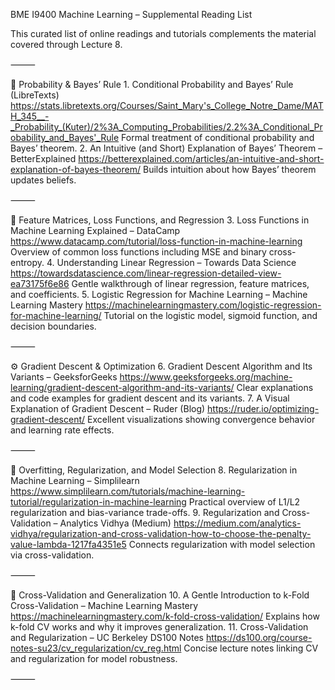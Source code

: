 BME I9400 Machine Learning – Supplemental Reading List

This curated list of online readings and tutorials complements the material covered through Lecture 8. 

⸻

📘 Probability & Bayes’ Rule
	1.	Conditional Probability and Bayes’ Rule (LibreTexts)
https://stats.libretexts.org/Courses/Saint_Mary's_College_Notre_Dame/MATH_345__-_Probability_(Kuter)/2%3A_Computing_Probabilities/2.2%3A_Conditional_Probability_and_Bayes'_Rule
Formal treatment of conditional probability and Bayes’ theorem.
	2.	An Intuitive (and Short) Explanation of Bayes’ Theorem – BetterExplained
https://betterexplained.com/articles/an-intuitive-and-short-explanation-of-bayes-theorem/
Builds intuition about how Bayes’ theorem updates beliefs.

⸻

🧮 Feature Matrices, Loss Functions, and Regression
	3.	Loss Functions in Machine Learning Explained – DataCamp
https://www.datacamp.com/tutorial/loss-function-in-machine-learning
Overview of common loss functions including MSE and binary cross-entropy.
	4.	Understanding Linear Regression – Towards Data Science
https://towardsdatascience.com/linear-regression-detailed-view-ea73175f6e86
Gentle walkthrough of linear regression, feature matrices, and coefficients.
	5.	Logistic Regression for Machine Learning – Machine Learning Mastery
https://machinelearningmastery.com/logistic-regression-for-machine-learning/
Tutorial on the logistic model, sigmoid function, and decision boundaries.

⸻

⚙️ Gradient Descent & Optimization
	6.	Gradient Descent Algorithm and Its Variants – GeeksforGeeks
https://www.geeksforgeeks.org/machine-learning/gradient-descent-algorithm-and-its-variants/
Clear explanations and code examples for gradient descent and its variants.
	7.	A Visual Explanation of Gradient Descent – Ruder (Blog)
https://ruder.io/optimizing-gradient-descent/
Excellent visualizations showing convergence behavior and learning rate effects.

⸻

🧩 Overfitting, Regularization, and Model Selection
	8.	Regularization in Machine Learning – Simplilearn
https://www.simplilearn.com/tutorials/machine-learning-tutorial/regularization-in-machine-learning
Practical overview of L1/L2 regularization and bias-variance trade-offs.
	9.	Regularization and Cross-Validation – Analytics Vidhya (Medium)
https://medium.com/analytics-vidhya/regularization-and-cross-validation-how-to-choose-the-penalty-value-lambda-1217fa4351e5
Connects regularization with model selection via cross-validation.

⸻

🔁 Cross-Validation and Generalization
	10.	A Gentle Introduction to k-Fold Cross-Validation – Machine Learning Mastery
https://machinelearningmastery.com/k-fold-cross-validation/
Explains how k-fold CV works and why it improves generalization.
	11.	Cross-Validation and Regularization – UC Berkeley DS100 Notes
https://ds100.org/course-notes-su23/cv_regularization/cv_reg.html
Concise lecture notes linking CV and regularization for model robustness.

⸻
